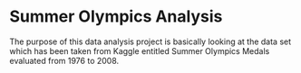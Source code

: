 # Summer Olympics Analysis
The purpose of this data analysis project is basically looking at the data set which has been taken from Kaggle entitled Summer Olympics Medals evaluated from 1976 to 2008.
